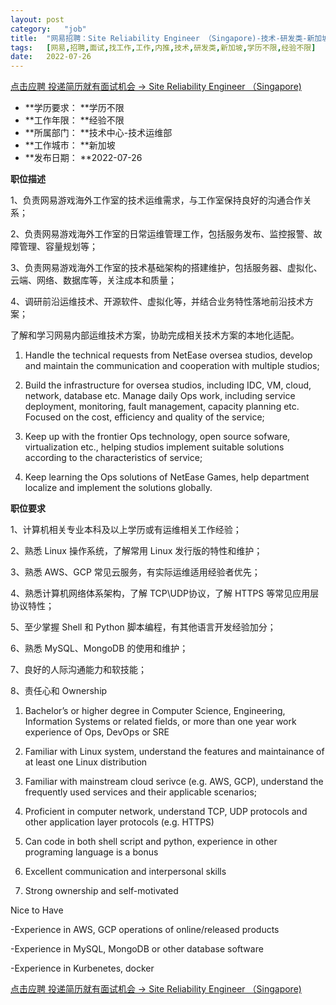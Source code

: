 ```yaml
---
layout:	post
category:	"job"
title:	"网易招聘：Site Reliability Engineer （Singapore)-技术-研发类-新加坡学历不限经验不限"
tags:	[网易,招聘,面试,找工作,工作,内推,技术,研发类,新加坡,学历不限,经验不限]
date:	2022-07-26
---
```


[点击应聘 投递简历就有面试机会 ->  Site Reliability Engineer （Singapore)](http://mobile.bole.netease.com/bole/boleDetail?id=40364&employeeId=346f03c3cda5f04c&key=all)



- **学历要求： **学历不限
- **工作年限： **经验不限
- **所属部门： **技术中心-技术运维部
- **工作城市： **新加坡
- **发布日期： **2022-07-26



**职位描述**

1、负责网易游戏海外工作室的技术运维需求，与工作室保持良好的沟通合作关系；

2、负责网易游戏海外工作室的日常运维管理工作，包括服务发布、监控报警、故障管理、容量规划等；

3、负责网易游戏海外工作室的技术基础架构的搭建维护，包括服务器、虚拟化、云端、网络、数据库等，关注成本和质量；

4、调研前沿运维技术、开源软件、虚拟化等，并结合业务特性落地前沿技术方案；

了解和学习网易内部运维技术方案，协助完成相关技术方案的本地化适配。



1. Handle the technical requests from NetEase oversea studios, develop and maintain the communication and cooperation with multiple studios;

2. Build the infrastructure for oversea studios, including IDC, VM, cloud, network, database etc. Manage daily Ops work, including service deployment, monitoring, fault management, capacity planning etc. Focused on the cost, efficiency and quality of the service;

3. Keep up with the frontier Ops technology, open source sofware, virtualization etc., helping studios implement suitable solutions according to the characteristics of service;

4. Keep learning the Ops solutions of NetEase Games, help department localize and implement the solutions globally.





**职位要求**

1、计算机相关专业本科及以上学历或有运维相关工作经验；

2、熟悉 Linux 操作系统，了解常用 Linux 发行版的特性和维护；

3、熟悉 AWS、GCP 常见云服务，有实际运维适用经验者优先；

4、熟悉计算机网络体系架构，了解 TCP\UDP协议，了解 HTTPS 等常见应用层协议特性；

5、至少掌握 Shell 和 Python 脚本编程，有其他语言开发经验加分；

6、熟悉 MySQL、MongoDB 的使用和维护；

7、良好的人际沟通能力和软技能；

8、责任心和 Ownership



1. Bachelor’s or higher degree in Computer Science, Engineering, Information Systems or related fields, or more than one year work experience of Ops, DevOps or SRE

2. Familiar with Linux system, understand the features and maintainance of at least one Linux distribution

3. Familiar with mainstream cloud serivce (e.g. AWS, GCP), understand the frequently used services and their applicable scenarios;

4. Proficient in computer network, understand TCP, UDP protocols and other application layer protocols (e.g. HTTPS)

5. Can code in both shell script and python,  experience in other programing language is a bonus

6. Excellent communication and interpersonal skills

7. Strong ownership and self-motivated



Nice to Have

-Experience in AWS, GCP operations of online/released products

-Experience in MySQL, MongoDB or other database software

-Experience in Kurbenetes, docker 



[点击应聘 投递简历就有面试机会 ->  Site Reliability Engineer （Singapore)](http://mobile.bole.netease.com/bole/boleDetail?id=40364&employeeId=346f03c3cda5f04c&key=all)